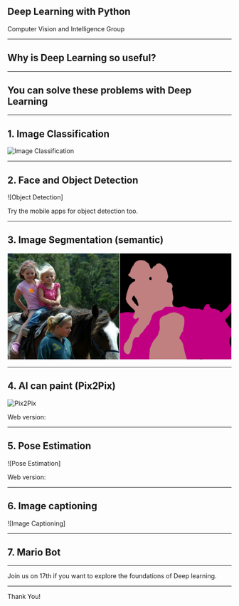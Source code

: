 ## Deep Learning with Python

Computer Vision and Intelligence Group

---

## Why is Deep Learning so useful?

---

## You can solve these problems with Deep Learning

---

## 1. Image Classification

![Image Classification](http://danielnouri.org/media/deep-learning-whales-krizhevsky-lsvrc-2012-predictions.jpg)

---

## 2. Face and Object Detection

![Object Detection]

Try the mobile apps for object detection too.

---

## 3. Image Segmentation (semantic)

![Image Segmentation](https://github.com/tensorflow/models/raw/master/research/deeplab/g3doc/img/vis3.png)

---

## 4. AI can paint (Pix2Pix)

![Pix2Pix](https://phillipi.github.io/pix2pix/images/teaser_v3.png)

Web version:

---

## 5. Pose Estimation

![Pose Estimation]

Web version:

---

## 6. Image captioning

![Image Captioning]

---

## 7. Mario Bot

---

Join us on 17th if you want to explore the foundations of Deep learning.

---

Thank You!